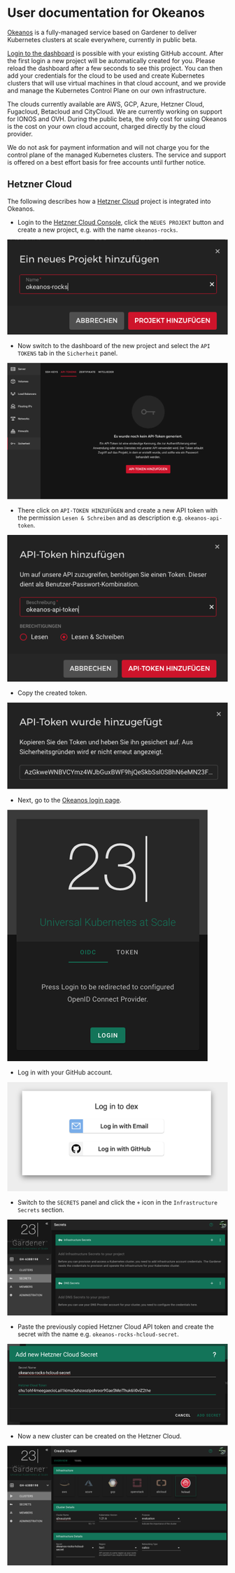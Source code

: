 # User documentation for Okeanos

[Okeanos](https://okeanos.dev/) is a fully-managed service based on Gardener
to deliver Kubernetes clusters at scale everywhere, currently in public beta.

[Login to the dashboard](https://dashboard.okeanos.dev) is possible with your
existing GitHub account. After the first login a new project will be
automatically created for you. Please reload the dashboard after a few seconds
to see this project. You can then add your credentials for the cloud to be used
and create Kubernetes clusters that will use virtual machines in that cloud
account, and we provide and manage the Kubernetes Control Plane on our own
infrastructure.

The clouds currently available are AWS, GCP, Azure, Hetzner Cloud, Fugacloud,
Betacloud and CityCloud. We are currently working on support for IONOS and OVH.
During the public beta, the only cost for using Okeanos is the cost on your
own cloud account, charged directly by the cloud provider.

We do not ask for payment information and will not charge you for the control
plane of the managed Kubernetes clusters. The service and support is offered
on a best effort basis for free accounts until further notice.

## Hetzner Cloud

The following describes how a [Hetzner Cloud](https://www.hetzner.com/de/cloud)
project is integrated into Okeanos.

* Login to the [Hetzner Cloud Console](https://console.hetzner.cloud/projects), click the
  ``NEUES PROJEKT`` button and create a new project, e.g. with the name ``okeanos-rocks``.

![Create new project](/images/hcloud/create-new-project.png)

* Now switch to the dashboard of the new project and select the
  ``API TOKENS`` tab in the ``Sicherheit`` panel.

![API tokens list](/images/hcloud/security-api-tokens.png)

* There click on ``API-TOKEN HINZUFÜGEN`` and create a new API token with the permission
  ``Lesen & Schreiben`` and as description e.g. ``okeanos-api-token``.

![Create new API token](/images/hcloud/create-new-api-token.png)

* Copy the created token.

![Generated API token](/images/hcloud/generated-api-token.png)

* Next, go to the [Okeanos login page](https:/dashboard.okeanos.dev).

![Okeanos dashboard login](/images/dashboard-login.png)

* Log in with your GitHub account.

![Login with GitHub](/images/dashboard-login-dex.png)

* Switch to the ``SECRETS`` panel and click the ``+`` icon in the
  ``Infrastructure Secrets`` section.

![Secrets panel](/images/dashboard-secrets.png)

* Paste the previously copied Hetzner Cloud API token and create the secret with
  the name e.g. ``okeanos-rocks-hcloud-secret``.

![Add new Hetzner Cloud Secret](/images/dashboard-secrets-new-hcloud.png)

* Now a new cluster can be created on the Hetzner Cloud.

![Create new cluster](/images/dashboard-clusters-create.png)
